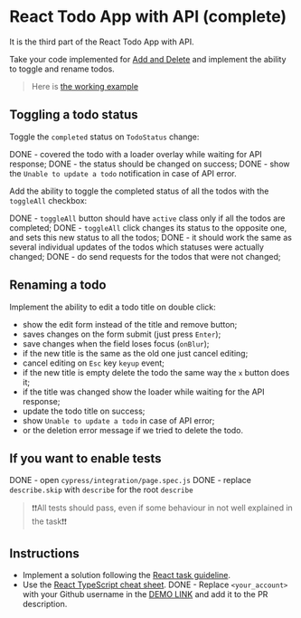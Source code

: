 # React Todo App with API (complete)

It is the third part of the React Todo App with API.

Take your code implemented for [Add and Delete](https://github.com/mate-academy/react_todo-app-add-and-delete)
and implement the ability to toggle and rename todos.

> Here is [the working example](https://mate-academy.github.io/react_todo-app-with-api/)

## Toggling a todo status

Toggle the `completed` status on `TodoStatus` change:

DONE - covered the todo with a loader overlay while waiting for API response;
DONE - the status should be changed on success;
DONE - show the `Unable to update a todo` notification in case of API error.

Add the ability to toggle the completed status of all the todos with the `toggleAll` checkbox:

DONE - `toggleAll` button should have `active` class only if all the todos are completed;
DONE - `toggleAll` click changes its status to the opposite one, and sets this new status to all the todos;
DONE - it should work the same as several individual updates of the todos which statuses were actually changed;
DONE - do send requests for the todos that were not changed;

## Renaming a todo

Implement the ability to edit a todo title on double click:

- show the edit form instead of the title and remove button;
- saves changes on the form submit (just press `Enter`);
- save changes when the field loses focus (`onBlur`);
- if the new title is the same as the old one just cancel editing;
- cancel editing on `Esс` key `keyup` event;
- if the new title is empty delete the todo the same way the `x` button does it;
- if the title was changed show the loader while waiting for the API response;
- update the todo title on success;
- show `Unable to update a todo` in case of API error;
- or the deletion error message if we tried to delete the todo.

## If you want to enable tests
DONE - open `cypress/integration/page.spec.js`
DONE - replace `describe.skip` with `describe` for the root `describe`

> ❗❗All tests should pass, even if some behaviour in not well explained in the task❗❗

## Instructions

- Implement a solution following the [React task guideline](https://github.com/mate-academy/react_task-guideline#react-tasks-guideline).
- Use the [React TypeScript cheat sheet](https://mate-academy.github.io/fe-program/js/extra/react-typescript).
DONE - Replace `<your_account>` with your Github username in the [DEMO LINK](https://Manankin.github.io/react_todo-app-with-api/) and add it to the PR description.
